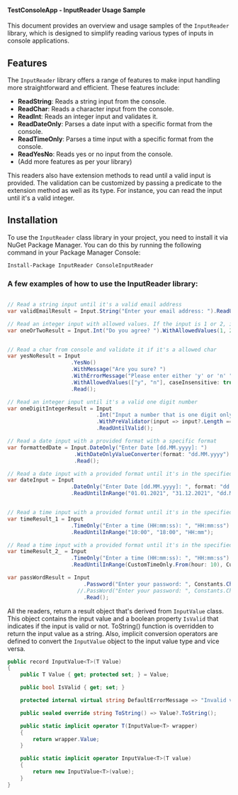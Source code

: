 #### TestConsoleApp - InputReader Usage Sample

This document provides an overview and usage samples of the `InputReader` library, which is designed to simplify reading various types of inputs in console applications.

## Features

The `InputReader` library offers a range of features to make input handling more straightforward and efficient. These features include:

- **ReadString**: Reads a string input from the console.
- **ReadChar**: Reads a character input from the console.
- **ReadInt**: Reads an integer input and validates it.
- **ReadDateOnly**: Parses a date input with a specific format from the console.
- **ReadTimeOnly**: Parses a time input with a specific format from the console.
- **ReadYesNo**: Reads yes or no input from the console.
- (Add more features as per your library)

This readers also have extension methods to read until a valid input is provided. The validation can be customized by passing a predicate to the extension method as well as its type. For instance, you can read the input until it's a valid integer.

## Installation

To use the `InputReader` class library in your project, you need to install it via NuGet Package Manager. You can do this by running the following command in your Package Manager Console:

```bash
Install-Package InputReader ConsoleInputReader
```


### A few examples of how to use the InputReader library:

```csharp

// Read a string input until it's a valid email address
var validEmailResult = Input.String("Enter your email address: ").ReadUntilValidEmail();

// Read an integer input with allowed values. If the input is 1 or 2, it will be valid result, otherwise not valid.
var oneOrTwoResult = Input.Int("Do you agree? ").WithAllowedValues(1, 2).Read();


// Read a char from console and validate it if it's a allowed char
var yesNoResult = Input
                    .YesNo()
                    .WithMessage("Are you sure? ")
                    .WithErrorMessage("Please enter either 'y' or 'n' ")
                    .WithAllowedValues(["y", "n"], caseInsensitive: true)
                    .Read();

// Read an integer input until it's a valid one digit number
var oneDigitIntegerResult = Input
                            .Int("Input a number that is one digit only")
                            .WithPreValidator(input => input?.Length == 1)
                            .ReadUntilValid();

// Read a date input with a provided format with a specific format
var formattedDate = Input.DateOnly("Enter Date [dd.MM.yyyy]: ")
                     .WithDateOnlyValueConverter(format: "dd.MM.yyyy")
                     .Read();

// Read a date input with a provided format until it's in the specified range
var dateInput = Input
                    .DateOnly("Enter Date [dd.MM.yyyy]: ", format: "dd.MM.yyyy")
                    .ReadUntilInRange("01.01.2021", "31.12.2021", "dd.MM.yyyy");


// Read a time input with a provided format until it's in the specified range
var timeResult_1 = Input
                    .TimeOnly("Enter a time (HH:mm:ss): ", "HH:mm:ss")
                    .ReadUntilInRange("10:00", "18:00", "HH:mm");

// Read a time input with a provided format until it's in the specified range
var timeResult_2_ = Input
                    .TimeOnly("Enter a time (HH:mm:ss): ", "HH:mm:ss")
                    .ReadUntilInRange(CustomTimeOnly.From(hour: 10), CustomTimeOnly.From(hour: 18));

var passWordResult = Input
                        .Password("Enter your password: ", Constants.Chars.NoChar) // No char will be shown
                      //.PassWord("Enter your password: ", Constants.Chars.Asterisk) // Asterisk will be shown")  
                        .Read();


```

All the readers, return a result object that's derived from `InputValue` class. This object contains the input value and a boolean property `IsValid` that indicates if the input is valid or not.
ToString() function is overridden to return the input value as a string. Also, implicit conversion operators are defined to convert the `InputValue` object to the input value type and vice versa.

```csharp
public record InputValue<T>(T Value)
{
    public T Value { get; protected set; } = Value;

    public bool IsValid { get; set; }

    protected internal virtual string DefaultErrorMessage => "Invalid value. Please try again.";

    public sealed override string ToString() => Value?.ToString();

    public static implicit operator T(InputValue<T> wrapper)
    {
        return wrapper.Value;
    }

    public static implicit operator InputValue<T>(T value)
    {
        return new InputValue<T>(value);
    }
}
```

